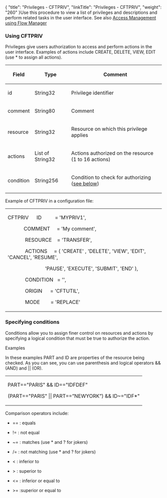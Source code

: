 {
    "title": "Privileges - CFTPRIV",
    "linkTitle": "Privileges - CFTPRIV",
    "weight": "260"
}Use this procedure to view a list of privileges and descriptions and perform related tasks in the user interface. See also [Access Management using Flow Manager](../../../../internal_a_m_start_here/fm_access_management)

### Using CFTPRIV

Privileges give users authorization to access and perform actions in the user interface. Examples of actions include CREATE, DELETE, VIEW, EDIT (use \* to assign all actions).

<table cellspacing="0">
   <col/>
   <col/>
   <col/>
   <thead>
      <tr>
         <th>
            <p>Field</p>
</th>
         <th>
            <p>Type</p>
</th>
         <th>
            <p>Comment</p>
</th>
      </tr>
   </thead>
   <tbody>
      <tr>
         <td>
            <p>id</p>
         </td>
         <td>
            <p>String32</p>
         </td>
         <td>
            <p>Privilege identifier</p>
         </td>
      </tr>
      <tr>
         <td>
            <p>comment</p>
         </td>
         <td>
            <p>String80</p>
         </td>
         <td>
            <p>Comment</p>
         </td>
      </tr>
      <tr>
         <td>
            <p>resource</p>
         </td>
         <td>
            <p>String32</p>
         </td>
         <td>
            <p>Resource on which this privilege applies</p>
         </td>
      </tr>
      <tr>
         <td>
            <p>actions</p>
         </td>
         <td>
            <p>List of String32</p>
         </td>
         <td>
            <p>Actions authorized on the resource (1 to 16 actions)</p>
         </td>
      </tr>
      <tr>
         <td>
            <p>condition</p>
         </td>
         <td>
            <p>String256</p>
         </td>
         <td>
            <p>Condition to check for authorizing (<a href="#specifyi">see below</a>)</p>
         </td>
      </tr>
   </tbody>
</table>

Example of CFTPRIV in a configuration file:

<table cellspacing="0">
   <col/>
   <tbody>
      <tr>
         <td>
            <p>CFTPRIV      ID          = 'MYPRIV1',</p>
            <p>            COMMENT     = 'My comment',</p>
            <p>             RESOURCE    = 'TRANSFER',</p>
            <p>             ACTIONS     = ( 'CREATE' , 'DELETE', 'VIEW', 'EDIT', 'CANCEL', 'RESUME', </p>
            <p>                            'PAUSE', 'EXECUTE', 'SUBMIT', 'END' ),</p>
            <p>             CONDITION   = '',</p>
            <p>             ORIGIN      = 'CFTUTIL',</p>
            <p>             MODE        = 'REPLACE'</p>
         </td>
      </tr>
   </tbody>
</table>

### <span id="Specifyi"></span>Specifying conditions

Conditions allow you to assign finer control on resources and actions by specifying a logical condition that must be true to authorize the action.

Examples

In these examples PART and ID are properties of the resource being checked. As you can see, you can use parenthesis and logical operators && (AND) and || (OR).

<table cellspacing="0">
   <col/>
   <tbody>
      <tr>
         <td>
            <p>PART=="PARIS" &amp;&amp; ID=="IDFDEF"</p>
            <p>(PART=="PARIS" || PART==”NEWYORK”) &amp;&amp; ID~="IDF*"</p>
         </td>
      </tr>
   </tbody>
</table>

Comparison operators include:

-   == : equals
-   != : not equal
-   ~= : matches (use \* and ? for jokers)
-   /= : not matching (use \* and ? for jokers)
-   &lt; : inferior to
-   &gt; : superior to
-   &lt;= : inferior or equal to
-   &gt;= :superior or equal to
